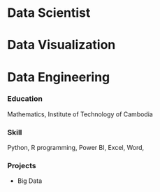 # Data Scientist
# Data Visualization
# Data Engineering

### Education
Mathematics, Institute of Technology of Cambodia

### Skill
Python, R programming, Power BI, Excel, Word, 

### Projects 
- Big Data

